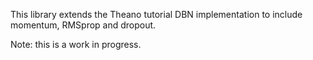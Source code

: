 This library extends the Theano tutorial DBN implementation to include momentum, RMSprop and dropout.

Note: this is a work in progress.
